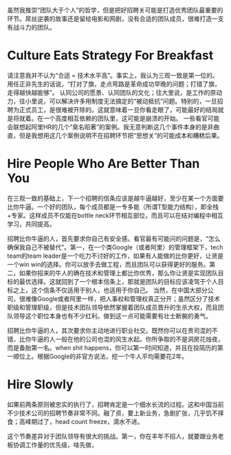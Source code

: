 虽然我推崇“团队大于个人”的哲学，但是把好招聘关可能是打造优秀团队最重要的环节。屌丝逆袭的故事还是留给电影和网剧，没有合适的团队成员，很难打造一支有战斗力的团队。


# Culture Eats Strategy For Breakfast
请注意我并不认为“合适 = 技术水平高”。事实上，我认为三观一致是第一位的。用任正非先生的话说，“打对了旗，走点弯路是革命成功早晚的问题；打错了旗，走得越快越能够”。 认同公司的愿景、认同团队的文化；往大里说，是工作的原动力，往小里说，可以解决许多用制度无法搞定的“被动抵抗”问题。特别的，一旦招聘为正式员工，是很难被开除的。这就意味着一旦你看走眼了，可能最好的结局就是将就着。在一个高度相互依赖的团队里，这可能是崩溃的开始。
一些看官可能会联想起阿里HR的几个“臭名昭著”的案例。我无意判断这几个事件本身的是非曲直，但是我想用这几个案例说明不在招聘环节把“思想关”的可能成本和糟糕后果。

# Hire People Who Are Better Than You
在三观一致的基础上，下一个招聘的信条应该是越牛逼越好，至少在某一个方面要比你牛逼。一个好的团队，每个成员都是一专多能（所谓T型能力结构），即全栈+专家。这样成员不仅能在bottle neck环节相互部位，而且可以在结对编程中相互学习，共同提高。

招聘比你牛逼的人，首先要求你自己有安全感。看官最有可能问的问题是，“怎么确保我自己不被替代”。第一，在一个类Google（或者阿里）的管理框架下，tech team的team leader是一个吃力不讨好的工作，如果有人能做的比你更好，让贤是一个win win的选择。你可以放手去做工程，而且团队可以获得更好的服务。第二，如果你招来的牛人的确在技术和管理上都比你优秀，那么你让贤是实现团队目标的最优选择。这就回到了一个根本信条上，那就是团队的目标应该凌驾于个人目标之上，这个信条不仅适用于别人，也适用于你自己。
当然，在中国大部分公司，很难像Google或者阿里一样，把人事权和管理权真正分开；虽然区分了技术职级和管理职级，但是技术团队领导依然掌握着团队成员晋升的生杀大权，而且团队领导这个职位本身也有不少红利。做到这一点可能需要有壮士断腕的勇气。

招聘比你牛逼的人，其次要求你主动地进行职业社交。既然你可以在贵司混的不错，比你牛逼的人一般在他的公司也混的风生水起。你所争取的不是洞房花烛夜，而是备胎第一名。when shit happens，你可以第一时间知道，并且在投简历的第一顺位上。根据Google的非官方说法，挖一个牛人平均需要花2年。


# Hire Slowly
如果前两条原则被忠实的执行了，招聘肯定是一个细水长流的过程。这和中国当前不少技术公司的招聘节奏非常不同。融了资，要上新业务，急剧扩张，几乎饥不择食；高峰期过了，head count freeze，滴水不进。

这个节奏差异对于团队领导有很大的挑战。第一，你在丰年不招人，就要跟业务老板协调工作量的优先级，啥先做，